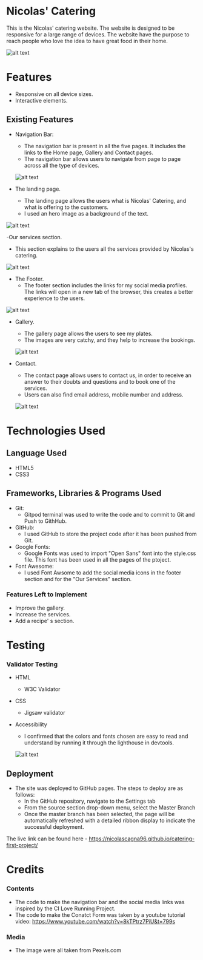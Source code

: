 # Nicolas' Catering

This is the Nicolas' catering website. The website is designed to be responsive for a large range of devices. The website have the purpose to reach people who love the idea to have great food in their home.

![alt text](./assets/images/Responsive.png)


# Features
- Responsive on all device sizes.
- Interactive elements.

## Existing Features
- Navigation Bar:
   - The navigation bar is present in all the five pages. It includes the links to the Home page, Gallery and Contact pages.
   - The navigation bar allows users to navigate from page to page across all the type of devices.

  ![alt text](./assets/images/Navabar.png)


- The landing page.
  - The landing page allows the users what is Nicolas' Catering, and what is offering to the customers.
  - I used an hero image as a background of the text.

![alt text](./assets/images/Hero-image.png)


-Our services section.
  * This section explains to the users all the services provided by Nicolas's catering.


![alt text](./assets/images/Our%20services.png)

- The Footer.
  - The footer section includes the links for my social media profiles. The links will open in a new tab of the browser, this creates a better experience to the users.

![alt text](./assets/images/footer.png)


- Gallery.
  - The gallery page allows the users to see my plates. 
  - The images are very catchy, and they help to increase the bookings.

  ![alt text](./assets/images/gallery-section.png)


- Contact.
    - The contact page allows users to contact us, in order to receive an answer to their doubts and questions and to book one of the services.
    - Users can also find email address, mobile number and address.

    ![alt text](./assets/images/contact-section.png)

#  Technologies Used


## Language Used 

- HTML5
- CSS3

## Frameworks, Libraries & Programs Used

- Git:
  - Gitpod terminal was used to write the code and to commit to Git and Push to GithHub.
 - GitHub:
   - I used GitHub to store the project code after it has been pushed from Git.
- Google Fonts:
  - Google Fonts was used to import "Open Sans" font into the style.css file. This font has been used in all the pages of the ptoject.
- Font Awesome:
  - I used Font Awsome to add the social media icons in the footer section and for the "Our Services" section.

 ### Features Left to Implement
- Improve the gallery.
- Increase the services.
- Add a recipe' s section.


# Testing

###  Validator Testing
- HTML
    - W3C Validator

- CSS
  - Jigsaw validator

- Accessibility
  - I confirmed that the colors and fonts chosen are easy to read and understand by running it through the lighthouse in devtools.

  ![alt text](./assets/images/accessibility.png)

## Deployment

- The site was deployed to GitHub pages. The steps to deploy are as follows:
    -   In the GitHub repository, navigate to the Settings tab
    -   From the source section drop-down menu, select the Master Branch
    -   Once the master branch has been selected, the page will be automatically refreshed with a detailed ribbon display to indicate the successful deployment.

The live link can be found here - https://nicolascagna96.github.io/catering-first-project/

# Credits

### Contents
- The code to make the navigation bar and the social media links was inspired by the CI Love Running Project.
- The code to make the Conatct Form was taken by a youtube tutorial video: https://www.youtube.com/watch?v=8kTPtrz7PiU&t=799s

### Media
- The image were all taken from Pexels.com
